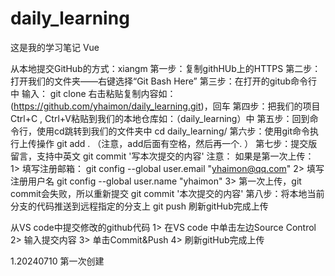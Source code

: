 # daily_learning
这是我的学习笔记
Vue


从本地提交GitHub的方式：xiangm
    第一步：复制githHUb上的HTTPS
    第二步：打开我们的文件夹——右键选择“Git Bash Here”
    第三步：在打开的gitub命令行中 输入：
            git clone 右击粘贴复制内容如：(https://github.com/yhaimon/daily_learning.git)，回车
    第四步：把我们的项目Ctrl+C , Ctrl+V粘贴到我们的本地仓库如：（daily_learning）中
    第五步：回到命令行，使用cd跳转到我们的文件夹中 
            cd daily_learning/
    第六步：使用git命令执行上传操作
            git add .   （注意，add后面有空格，然后再一个. ）
    第七步：提交版留言，支持中英文
            git commit '写本次提交的内容'
    注意：
        如果是第一次上传：
            1> 填写注册邮箱：
                git config --global user.email "yhaimon@qq.com"
            2> 填写注册用户名
                git config --global user.name "yhaimon"
            3> 第一次上传，git commit会失败，所以重新提交
                git commit '本次提交的内容'
    第八步：将本地当前分支的代码推送到远程指定的分支上
            git push
    刷新gitHub完成上传
    
从VS code中提交修改的github代码
    1> 在VS code 中单击左边Source Control 
    2> 输入提交内容
    3> 单击Commit&Push
    4> 刷新gitHub完成上传

1.20240710 第一次创建

